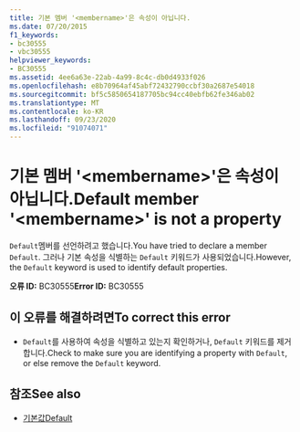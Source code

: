 ```yaml
---
title: 기본 멤버 '<membername>'은 속성이 아닙니다.
ms.date: 07/20/2015
f1_keywords:
- bc30555
- vbc30555
helpviewer_keywords:
- BC30555
ms.assetid: 4ee6a63e-22ab-4a99-8c4c-db0d4933f026
ms.openlocfilehash: e8b70964af45abf72432790ccbf30a2687e54018
ms.sourcegitcommit: bf5c5850654187705bc94cc40ebfb62fe346ab02
ms.translationtype: MT
ms.contentlocale: ko-KR
ms.lasthandoff: 09/23/2020
ms.locfileid: "91074071"
---
```

# <a name="default-member-membername-is-not-a-property"></a><span data-ttu-id="8de08-102">기본 멤버 '\<membername>'은 속성이 아닙니다.</span><span class="sxs-lookup"><span data-stu-id="8de08-102">Default member '\<membername>' is not a property</span></span>

<span data-ttu-id="8de08-103">`Default`멤버를 선언하려고 했습니다.</span><span class="sxs-lookup"><span data-stu-id="8de08-103">You have tried to declare a member `Default`.</span></span> <span data-ttu-id="8de08-104">그러나 기본 속성을 식별하는 `Default` 키워드가 사용되었습니다.</span><span class="sxs-lookup"><span data-stu-id="8de08-104">However, the `Default` keyword is used to identify default properties.</span></span>  
  
 <span data-ttu-id="8de08-105">**오류 ID:** BC30555</span><span class="sxs-lookup"><span data-stu-id="8de08-105">**Error ID:** BC30555</span></span>  
  
## <a name="to-correct-this-error"></a><span data-ttu-id="8de08-106">이 오류를 해결하려면</span><span class="sxs-lookup"><span data-stu-id="8de08-106">To correct this error</span></span>  
  
- <span data-ttu-id="8de08-107">`Default`를 사용하여 속성을 식별하고 있는지 확인하거나, `Default` 키워드를 제거합니다.</span><span class="sxs-lookup"><span data-stu-id="8de08-107">Check to make sure you are identifying a property with `Default`, or else remove the `Default` keyword.</span></span>  
  
## <a name="see-also"></a><span data-ttu-id="8de08-108">참조</span><span class="sxs-lookup"><span data-stu-id="8de08-108">See also</span></span>

- [<span data-ttu-id="8de08-109">기본값</span><span class="sxs-lookup"><span data-stu-id="8de08-109">Default</span></span>](../language-reference/modifiers/default.md)
